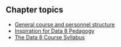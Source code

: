 ## Chapter topics

* [General course and personnel structure](structure.md)
* [Inspiration for Data 8 Pedagogy](inspiration.md)
* [The Data 8 Course Syllabus](syllabus.md)